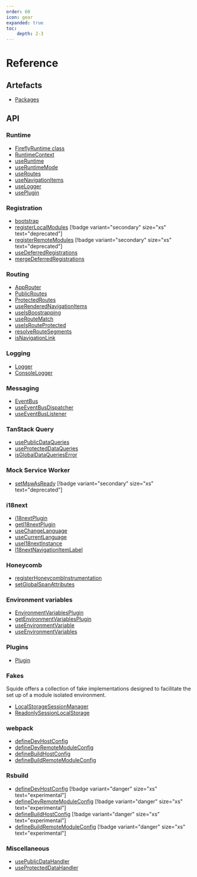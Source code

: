 ```yaml
---
order: 60
icon: gear
expanded: true
toc:
    depth: 2-3
---
```


# Reference

## Artefacts

- [Packages](./packages.md)

## API

### Runtime

- [FireflyRuntime class](./runtime/runtime-class.md)
- [RuntimeContext](./runtime/runtimeContext.md)
- [useRuntime](./runtime/useRuntime.md)
- [useRuntimeMode](./runtime/useRuntimeMode.md)
- [useRoutes](./runtime/useRoutes.md)
- [useNavigationItems](./runtime/useNavigationItems.md)
- [useLogger](./runtime/useLogger.md)
- [usePlugin](./runtime/usePlugin.md)

### Registration

- [bootstrap](./registration/bootstrap.md)
- [registerLocalModules](./registration/registerLocalModules.md) [!badge variant="secondary" size="xs" text="deprecated"]
- [registerRemoteModules](./registration/registerRemoteModules.md) [!badge variant="secondary" size="xs" text="deprecated"]
- [useDeferredRegistrations](./registration/useDeferredRegistrations.md)
- [mergeDeferredRegistrations](./registration/mergeDeferredRegistrations.md)

### Routing

- [AppRouter](./routing/AppRouter.md)
- [PublicRoutes](./routing/publicRoutes.md)
- [ProtectedRoutes](./routing/protectedRoutes.md)
- [useRenderedNavigationItems](./routing/useRenderedNavigationItems.md)
- [useIsBoostrapping](./routing/useIsBootstrapping.md)
- [useRouteMatch](./routing/useRouteMatch.md)
- [useIsRouteProtected](./routing/useIsRouteProtected.md)
- [resolveRouteSegments](./routing/resolveRouteSegments.md)
- [isNavigationLink](./routing/isNavigationLink.md)

### Logging

- [Logger](./logging/Logger.md)
- [ConsoleLogger](./logging/ConsoleLogger.md)

### Messaging

- [EventBus](./messaging/EventBus.md)
- [useEventBusDispatcher](./messaging/useEventBusDispatcher.md)
- [useEventBusListener](./messaging/useEventBusListener.md)

### TanStack Query

- [usePublicDataQueries](./tanstack-query/usePublicDataQueries.md)
- [useProtectedDataQueries](./tanstack-query/useProtectedDataQueries.md)
- [isGlobalDataQueriesError](./tanstack-query/isGlobalDataQueriesError.md)

### Mock Service Worker

- [setMswAsReady](./msw/setMswAsReady.md) [!badge variant="secondary" size="xs" text="deprecated"]

### i18next

- [i18nextPlugin](./i18next/i18nextPlugin.md)
- [getI18nextPlugin](./i18next/getI18nextPlugin.md)
- [useChangeLanguage](./i18next/useChangeLanguage.md)
- [useCurrentLanguage](./i18next/useCurrentLanguage.md)
- [useI18nextInstance](./i18next/useI18nextInstance.md)
- [I18nextNavigationItemLabel](./i18next/I18nextNavigationItemLabel.md)

### Honeycomb

- [registerHoneycombInstrumentation](./honeycomb/registerHoneycombInstrumentation.md)
- [setGlobalSpanAttributes](./honeycomb/setGlobalSpanAttributes.md)

### Environment variables

- [EnvironmentVariablesPlugin](./env-vars/EnvironmentVariablesPlugin.md)
- [getEnvironmentVariablesPlugin](./env-vars/getEnvironmentVariablesPlugin.md)
- [useEnvironmentVariable](./env-vars/useEnvironmentVariable.md)
- [useEnvironmentVariables](./env-vars/useEnvironmentVariables.md)

### Plugins

- [Plugin](./plugins/plugin.md)

### Fakes

Squide offers a collection of fake implementations designed to facilitate the set up of a module isolated environment.

- [LocalStorageSessionManager](./fakes/localStorageSessionManager.md)
- [ReadonlySessionLocalStorage](./fakes/readonlySessionLocalStorage.md)

### webpack

- [defineDevHostConfig](./webpack/defineDevHostConfig.md)
- [defineDevRemoteModuleConfig](./webpack/defineDevRemoteModuleConfig.md)
- [defineBuildHostConfig](./webpack/defineBuildHostConfig.md)
- [defineBuildRemoteModuleConfig](./webpack/defineBuildRemoteModuleConfig.md)

### Rsbuild

- [defineDevHostConfig](./rsbuild/defineDevHostConfig.md) [!badge variant="danger" size="xs" text="experimental"]
- [defineDevRemoteModuleConfig](./rsbuild/defineDevRemoteModuleConfig.md) [!badge variant="danger" size="xs" text="experimental"]
- [defineBuildHostConfig](./rsbuild/defineBuildHostConfig.md) [!badge variant="danger" size="xs" text="experimental"]
- [defineBuildRemoteModuleConfig](./rsbuild/defineBuildRemoteModuleConfig.md) [!badge variant="danger" size="xs" text="experimental"]

### Miscellaneous

- [usePublicDataHandler](./miscellaneous/usePublicDataHandler.md)
- [useProtectedDataHandler](./miscellaneous/useProtectedDataHandler.md)
